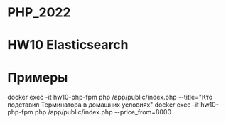 # PHP_2022

# HW10 Elasticsearch

# Примеры 
docker exec -it hw10-php-fpm php /app/public/index.php --title="Кто подставил Терминатора в домашних условиях" 
docker exec -it hw10-php-fpm php /app/public/index.php --price_from=8000
